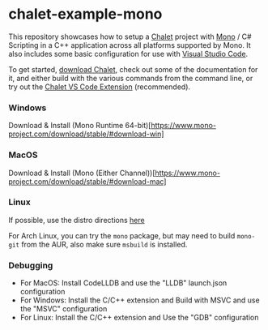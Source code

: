 # chalet-example-mono

This repository showcases how to setup a [Chalet](https://www.chalet-work.space) project with [Mono](https://www.mono-project.com) / C# Scripting in a C++ application across all platforms supported by Mono. It also includes some basic configuration for use with [Visual Studio Code](https://code.visualstudio.com/).

To get started, [download Chalet](https://www.chalet-work.space/download), check out some of the documentation for it, and either build with the various commands from the command line, or try out the [Chalet VS Code Extension](https://marketplace.visualstudio.com/items?itemName=chalet-org.vscode-chalet) (recommended).

### Windows

Download & Install (Mono Runtime 64-bit)[https://www.mono-project.com/download/stable/#download-win]

### MacOS

Download & Install (Mono (Either Channel))[https://www.mono-project.com/download/stable/#download-mac]

### Linux

If possible, use the distro directions [here](https://www.mono-project.com/download/stable/#download-lin)

For Arch Linux, you can try the `mono` package, but may need to build `mono-git` from the AUR, also make sure `msbuild` is installed.

### Debugging

* For MacOS: Install CodeLLDB and use the "LLDB" launch.json configuration
* For Windows: Install the C/C++ extension and Build with MSVC and use the "MSVC" configuration
* For Linux: Install the C/C++ extension and Use the "GDB" configuration
